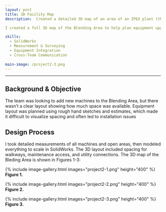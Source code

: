 ```yaml
---
layout: post
title: 3D Facility Map
description:  Created a detailed 3D map of an area of an IPEX plant (the Blending department) to assess the feasibility of integrating new equipment within the space and to optimize layout planning. The map enables more efficient spatial planning and equipment coordination. The map also allows the rearrangement of existing equipment.

I created a full 3D map of the Blending Area to help plan equipment upgrades and rearrangements. It made it easy to see how new machines could fit into the space without interfering with existing equipment.

skills: 
  - SolidWorks
  - Measurement & Surveying
  - Equipment Integration
  - Cross-Team Communication
    
main-image: /project2-3.png
---
```


---
## Background & Objective  
The team was looking to add new machines to the Blending Area, but there wasn’t a clear layout showing how much space was available. Equipment layout was planned using rough hand sketches and estimates, which made it difficult to visualize spacing and often led to installation issues

## Design Process
I took detailed measurements of all machines and open areas, then modeled everything to scale in SolidWorks. The 3D layout included spacing for walkways, maintenance access, and utility connections. The 3D map of the Bleding Area is shown in Figures 1-3:

{% include image-gallery.html images="project2-1.png" height="400" %}
**Figure 1.**

{% include image-gallery.html images="project2-2.png" height="400" %}
**Figure 2.**

{% include image-gallery.html images="project2-3.png" height="400" %} 
**Figure 3.**

